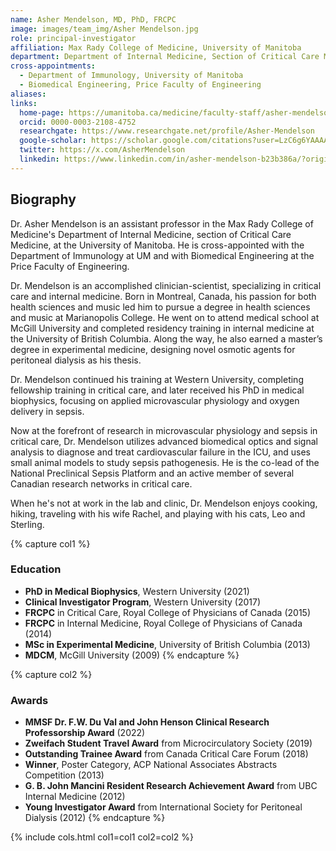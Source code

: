 ```yaml
---
name: Asher Mendelson, MD, PhD, FRCPC
image: images/team_img/Asher Mendelson.jpg
role: principal-investigator
affiliation: Max Rady College of Medicine, University of Manitoba
department: Department of Internal Medicine, Section of Critical Care Medicine
cross-appointments:
  - Department of Immunology, University of Manitoba
  - Biomedical Engineering, Price Faculty of Engineering
aliases:
links:
  home-page: https://umanitoba.ca/medicine/faculty-staff/asher-mendelson
  orcid: 0000-0003-2108-4752
  researchgate: https://www.researchgate.net/profile/Asher-Mendelson
  google-scholar: https://scholar.google.com/citations?user=LzC6g6YAAAAJ&hl=en
  twitter: https://x.com/AsherMendelson
  linkedin: https://www.linkedin.com/in/asher-mendelson-b23b386a/?originalSubdomain=ca
---
```


## Biography

Dr. Asher Mendelson is an assistant professor in the Max Rady College of Medicine's Department of Internal Medicine, section of Critical Care Medicine, at the University of Manitoba. He is cross-appointed with the Department of Immunology at UM and with Biomedical Engineering at the Price Faculty of Engineering.

Dr. Mendelson is an accomplished clinician-scientist, specializing in critical care and internal medicine. Born in Montreal, Canada, his passion for both health sciences and music led him to pursue a degree in health sciences and music at Marianopolis College. He went on to attend medical school at McGill University and completed residency training in internal medicine at the University of British Columbia. Along the way, he also earned a master’s degree in experimental medicine, designing novel osmotic agents for peritoneal dialysis as his thesis.

Dr. Mendelson continued his training at Western University, completing fellowship training in critical care, and later received his PhD in medical biophysics, focusing on applied microvascular physiology and oxygen delivery in sepsis.

Now at the forefront of research in microvascular physiology and sepsis in critical care, Dr. Mendelson utilizes advanced biomedical optics and signal analysis to diagnose and treat cardiovascular failure in the ICU, and uses small animal models to study sepsis pathogenesis. He is the co-lead of the National Preclinical Sepsis Platform and an active member of several Canadian research networks in critical care.

When he's not at work in the lab and clinic, Dr. Mendelson enjoys cooking, hiking, traveling with his wife Rachel, and playing with his cats, Leo and Sterling.

{% capture col1 %}
### Education

- **PhD in Medical Biophysics**, Western University (2021)
- **Clinical Investigator Program**, Western University (2017)
- **FRCPC** in Critical Care, Royal College of Physicians of Canada (2015)
- **FRCPC** in Internal Medicine, Royal College of Physicians of Canada (2014)
- **MSc in Experimental Medicine**, University of British Columbia (2013)
- **MDCM**, McGill University (2009)
{% endcapture %}

{% capture col2 %}
### Awards

- **MMSF Dr. F.W. Du Val and John Henson Clinical Research Professorship Award** (2022)
- **Zweifach Student Travel Award** from Microcirculatory Society (2019)
- **Outstanding Trainee Award** from Canada Critical Care Forum (2018)
- **Winner**, Poster Category, ACP National Associates Abstracts Competition (2013)
- **G. B. John Mancini Resident Research Achievement Award** from UBC Internal Medicine (2012)
- **Young Investigator Award** from International Society for Peritoneal Dialysis (2012)
{% endcapture %}

{% include cols.html col1=col1 col2=col2 %}